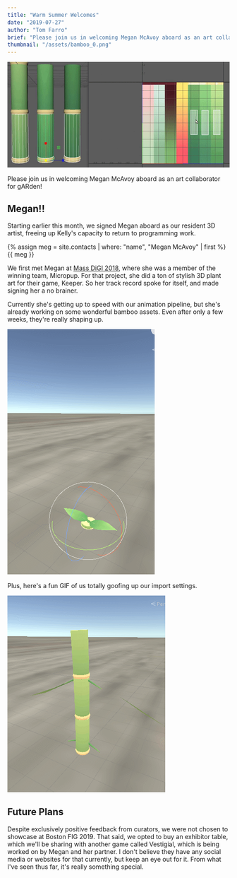 ```yaml
---
title: "Warm Summer Welcomes"
date: "2019-07-27"
author: "Tom Farro"
brief: "Please join us in welcoming Megan McAvoy aboard as an art collaborator for gARden!"
thumbnail: "/assets/bamboo_0.png"
---
```


![bamboo](../assets/bamboo_0.png)

Please join us in welcoming Megan McAvoy aboard as an art collaborator for gARden!

<!--more-->

## Megan!!

Starting earlier this month, we signed Megan aboard as our resident 3D artist, freeing up Kelly's capacity to return to programming work.

<div class="contact">
{% assign meg = site.contacts | where: "name", "Megan McAvoy" | first %}
{{ meg }}
</div>

We first met Megan at [Mass DiGI 2018][massdigi], where she was a member of the winning team, Micropup. For that project, she did a ton of stylish 3D plant art for their game, Keeper. So her track record spoke for itself, and made signing her a no brainer. 

Currently she's getting up to speed with our animation pipeline, but she's already working on some wonderful bamboo assets. Even after only a few weeks, they're really shaping up.

![bamboo1](../assets/bamboo_2.gif)

Plus, here's a fun GIF of us totally goofing up our import settings.

![bamboo2](../assets/bamboo_goof.gif)

## Future Plans

Despite exclusively positive feedback from curators, we were not chosen to showcase at Boston FIG 2019. That said, we opted to buy an exhibitor table, which we'll be sharing with another game called Vestigial, which is being worked on by Megan and her partner. I don't believe they have any social media or websites for that currently, but keep an eye out for it. From what I've seen thus far, it's really something special.



[garden]: ../games/garden
[massdigi]: ../articles/2018-03-03-mass-digi

